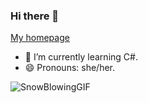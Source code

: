 ### Hi there 👋

[My homepage](https://emiliamyr.github.io/)

- 🌱 I’m currently learning C#.
- 😄 Pronouns: she/her.

![SnowBlowingGIF](https://user-images.githubusercontent.com/115181973/207943057-294c588c-c3b9-48db-871b-ebc99abb68a3.gif)
